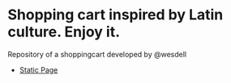 # Shopping cart inspired by Latin culture. Enjoy it. 

Repository of a shoppingcart developed by @wesdell

- [Static Page](https://wesdell.github.io/shoppingcart/)